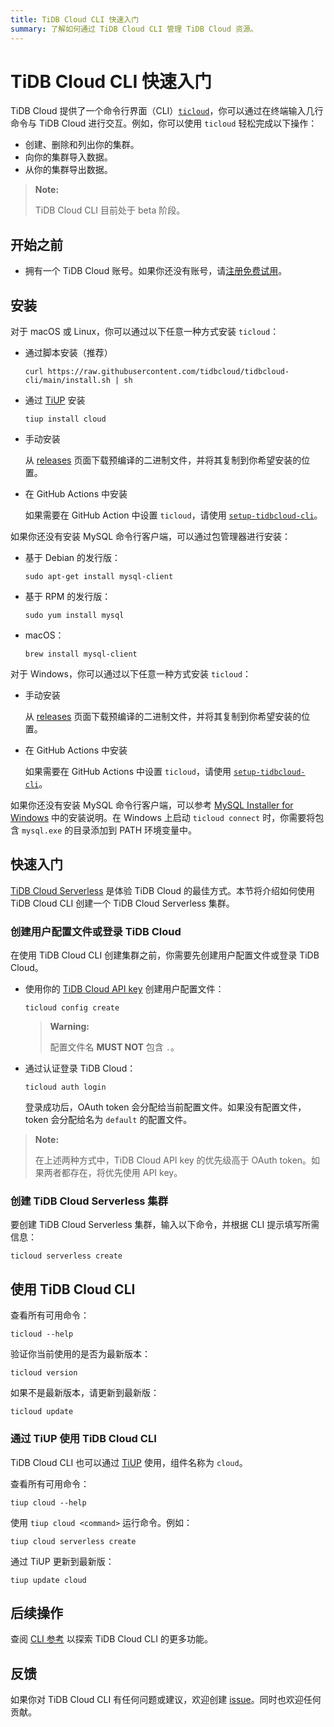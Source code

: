 ```yaml
---
title: TiDB Cloud CLI 快速入门
summary: 了解如何通过 TiDB Cloud CLI 管理 TiDB Cloud 资源。
---
```


# TiDB Cloud CLI 快速入门

TiDB Cloud 提供了一个命令行界面（CLI）[`ticloud`](https://github.com/tidbcloud/tidbcloud-cli)，你可以通过在终端输入几行命令与 TiDB Cloud 进行交互。例如，你可以使用 `ticloud` 轻松完成以下操作：

- 创建、删除和列出你的集群。
- 向你的集群导入数据。
- 从你的集群导出数据。

> **Note:**
>
> TiDB Cloud CLI 目前处于 beta 阶段。

## 开始之前

- 拥有一个 TiDB Cloud 账号。如果你还没有账号，请[注册免费试用](https://tidbcloud.com/free-trial)。

## 安装

<SimpleTab>
<div label="macOS/Linux">

对于 macOS 或 Linux，你可以通过以下任意一种方式安装 `ticloud`：

- 通过脚本安装（推荐）

    ```shell
    curl https://raw.githubusercontent.com/tidbcloud/tidbcloud-cli/main/install.sh | sh
    ```

- 通过 [TiUP](https://tiup.io/) 安装

    ```shell
    tiup install cloud
    ```

- 手动安装

    从 [releases](https://github.com/tidbcloud/tidbcloud-cli/releases/latest) 页面下载预编译的二进制文件，并将其复制到你希望安装的位置。

- 在 GitHub Actions 中安装

    如果需要在 GitHub Action 中设置 `ticloud`，请使用 [`setup-tidbcloud-cli`](https://github.com/tidbcloud/setup-tidbcloud-cli)。

如果你还没有安装 MySQL 命令行客户端，可以通过包管理器进行安装：

- 基于 Debian 的发行版：

    ```shell
    sudo apt-get install mysql-client
    ```

- 基于 RPM 的发行版：

    ```shell
    sudo yum install mysql
    ```

- macOS：

  ```shell
  brew install mysql-client
  ```

</div>

<div label="Windows">

对于 Windows，你可以通过以下任意一种方式安装 `ticloud`：

- 手动安装

    从 [releases](https://github.com/tidbcloud/tidbcloud-cli/releases/latest) 页面下载预编译的二进制文件，并将其复制到你希望安装的位置。

- 在 GitHub Actions 中安装

    如果需要在 GitHub Actions 中设置 `ticloud`，请使用 [`setup-tidbcloud-cli`](https://github.com/tidbcloud/setup-tidbcloud-cli)。

如果你还没有安装 MySQL 命令行客户端，可以参考 [MySQL Installer for Windows](https://dev.mysql.com/doc/refman/8.0/en/mysql-installer.html) 中的安装说明。在 Windows 上启动 `ticloud connect` 时，你需要将包含 `mysql.exe` 的目录添加到 PATH 环境变量中。

</div>
</SimpleTab>

## 快速入门

[TiDB Cloud Serverless](/tidb-cloud/select-cluster-tier.md#tidb-cloud-serverless) 是体验 TiDB Cloud 的最佳方式。本节将介绍如何使用 TiDB Cloud CLI 创建一个 TiDB Cloud Serverless 集群。

### 创建用户配置文件或登录 TiDB Cloud

在使用 TiDB Cloud CLI 创建集群之前，你需要先创建用户配置文件或登录 TiDB Cloud。

- 使用你的 [TiDB Cloud API key](https://docs.pingcap.com/tidbcloud/api/v1beta#section/Authentication/API-Key-Management) 创建用户配置文件：

    ```shell
    ticloud config create
    ```

    > **Warning:**
    >
    > 配置文件名 **MUST NOT** 包含 `.`。

- 通过认证登录 TiDB Cloud：

    ```shell
    ticloud auth login
    ```

    登录成功后，OAuth token 会分配给当前配置文件。如果没有配置文件，token 会分配给名为 `default` 的配置文件。

> **Note:**
>
> 在上述两种方式中，TiDB Cloud API key 的优先级高于 OAuth token。如果两者都存在，将优先使用 API key。

### 创建 TiDB Cloud Serverless 集群

要创建 TiDB Cloud Serverless 集群，输入以下命令，并根据 CLI 提示填写所需信息：

```shell
ticloud serverless create
```

## 使用 TiDB Cloud CLI

查看所有可用命令：

```shell
ticloud --help
```

验证你当前使用的是否为最新版本：

```shell
ticloud version
```

如果不是最新版本，请更新到最新版：

```shell
ticloud update
```

### 通过 TiUP 使用 TiDB Cloud CLI

TiDB Cloud CLI 也可以通过 [TiUP](https://tiup.io/) 使用，组件名称为 `cloud`。

查看所有可用命令：

```shell
tiup cloud --help
```

使用 `tiup cloud <command>` 运行命令。例如：

```shell
tiup cloud serverless create
```

通过 TiUP 更新到最新版：

```shell
tiup update cloud
```

## 后续操作

查阅 [CLI 参考](/tidb-cloud/cli-reference.md) 以探索 TiDB Cloud CLI 的更多功能。

## 反馈

如果你对 TiDB Cloud CLI 有任何问题或建议，欢迎创建 [issue](https://github.com/tidbcloud/tidbcloud-cli/issues/new/choose)。同时也欢迎任何贡献。